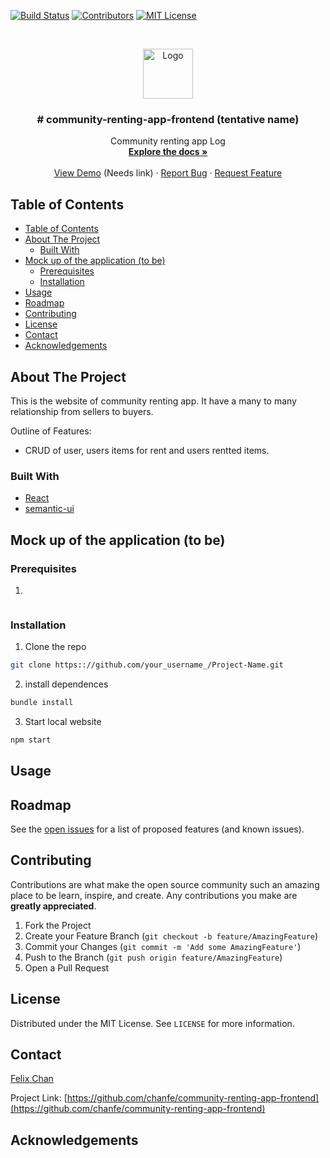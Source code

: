 <!--
*** Thanks for checking out this README Template. If you have a suggestion that would
*** make this better please fork the repo and create a pull request or simple open
*** an issue with the tag "enhancement".
*** Thanks again! Now go create something AMAZING! :D
-->





<!-- PROJECT SHIELDS -->
<!--
*** I'm using markdown "reference style" links for readability.
*** Reference links are enclosed in brackets [ ] instead of parentheses ( ).
*** See the bottom of this document for the declaration of the reference variables
*** for build-url, contributors-url, etc. This is an optional, concise syntax you may use.
*** https://www.markdownguide.org/basic-syntax/#reference-style-links
-->
[![Build Status][build-shield]][build-url]
[![Contributors][contributors-shield]][contributors-url]
[![MIT License][license-shield]][license-url]



<!-- PROJECT LOGO -->
<br />
<p align="center">
  <a href="https://github.com/chanfe/community-renting-app-frontend/">
    <img src="#" alt="Logo" width="80" height="80">
  </a>

  <h3 align="center"># community-renting-app-frontend (tentative name)</h3>

  <p align="center">
    Community renting app Log
    <br />
    <a href="https://github.com/chanfe/community-renting-app-frontend"><strong>Explore the docs »</strong></a>
    <br />
    <br />
    <a href="https://github.com/chanfe/community-renting-app-frontend">View Demo</a> (Needs link)
    ·
    <a href="https://github.com/chanfe/community-renting-app-frontend/issues">Report Bug</a>
    ·
    <a href="https://github.com/chanfe/community-renting-app-frontend/issues">Request Feature</a>
  </p>
</p>



<!-- TABLE OF CONTENTS -->
## Table of Contents

- [Table of Contents](#Table-of-Contents)
- [About The Project](#About-The-Project)
  - [Built With](#Built-With)
- [Mock up of the application (to be)](#Mock-up-of-the-application-to-be)
  - [Prerequisites](#Prerequisites)
  - [Installation](#Installation)
- [Usage](#Usage)
- [Roadmap](#Roadmap)
- [Contributing](#Contributing)
- [License](#License)
- [Contact](#Contact)
- [Acknowledgements](#Acknowledgements)



<!-- ABOUT THE PROJECT -->
## About The Project

This is the website of community renting app.  It have a many to many relationship from sellers to buyers.  

Outline of Features:
* CRUD of user, users items for rent and users rentted items.


### Built With
* [React](https://reactjs.org/)
* [semantic-ui](https://semantic-ui.com/)


<!-- MockUp of the Application (to be removed) -->
## Mock up of the application (to be)
<!--[![Product Name Screen Shot][product-screenshot]](https://github.com/chingu-voyages/v10-bears-team-03) -->
### Prerequisites
1. 
```
```

### Installation
1. Clone the repo
```sh
git clone https:://github.com/your_username_/Project-Name.git
```
2. install dependences 
```sh
bundle install
```
3. Start local website
```sh
npm start
```

<!-- USAGE EXAMPLES -->
## Usage


<!-- _For more examples, you can goto our sample api [Here].(https://community-renting-api.herokuapp.com/)_ -->



<!-- ROADMAP -->
## Roadmap

See the [open issues](https://github.com/chanfe/community-renting-app-frontend/issues) for a list of proposed features (and known issues).



<!-- CONTRIBUTING -->
## Contributing

Contributions are what make the open source community such an amazing place to be learn, inspire, and create. Any contributions you make are **greatly appreciated**.

1. Fork the Project
2. Create your Feature Branch (`git checkout -b feature/AmazingFeature`)
3. Commit your Changes (`git commit -m 'Add some AmazingFeature'`)
4. Push to the Branch (`git push origin feature/AmazingFeature`)
5. Open a Pull Request



<!-- LICENSE -->
## License

Distributed under the MIT License. See `LICENSE` for more information.



<!-- CONTACT -->
## Contact

[Felix Chan](https://github.com/chanfe)

Project Link: [https://github.com/chanfe/community-renting-app-frontend](https://github.com/chanfe/community-renting-app-frontend)



<!-- ACKNOWLEDGEMENTS -->
## Acknowledgements




<!-- MARKDOWN LINKS & IMAGES -->
<!-- https://www.markdownguide.org/basic-syntax/#reference-style-links -->
[build-shield]: https://img.shields.io/badge/build-passing-brightgreen.svg?style=flat-square
[build-url]: #
[contributors-shield]: https://img.shields.io/badge/contributors-1-orange.svg?style=flat-square
[contributors-url]: https://github.com/chingu-voyages/v10-bears-team-03/graphs/contributors
[license-shield]: https://img.shields.io/badge/license-MIT-blue.svg?style=flat-square
[license-url]: https://choosealicense.com/licenses/mit
[linkedin-shield]: https://img.shields.io/badge/-LinkedIn-black.svg?style=flat-square&logo=linkedin&colorB=555
[product-screenshot]: https://i.imgur.com/Jfnx1uj.png
